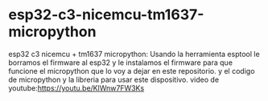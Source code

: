 # esp32-c3-nicemcu-tm1637-micropython
esp32 c3 nicemcu + tm1637 micropython:
Usando la herramienta esptool le borramos el firmware al esp32 y le instalamos el firmware para que funcione el micropython que lo voy a dejar en este repositorio.
y el codigo de micropython y la libreria para usar este dispositivo.
video de youtube:https://youtu.be/KlWnw7FW3Ks
